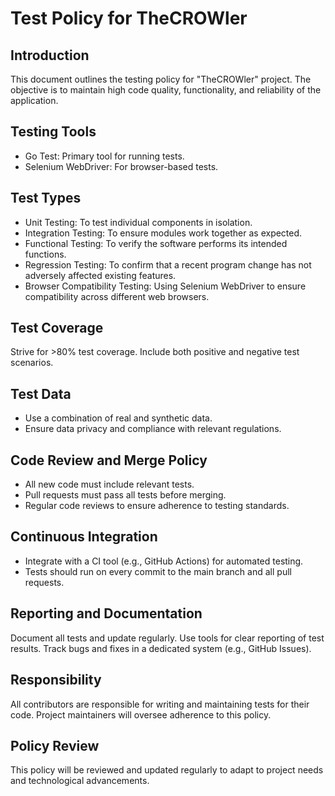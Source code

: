 # Test Policy for TheCROWler

## Introduction

This document outlines the testing policy for "TheCROWler" project. The
objective is to maintain high code quality, functionality, and reliability
of the application.

## Testing Tools

- Go Test: Primary tool for running tests.
- Selenium WebDriver: For browser-based tests.

## Test Types

- Unit Testing: To test individual components in isolation.
- Integration Testing: To ensure modules work together as expected.
- Functional Testing: To verify the software performs its intended
 functions.
- Regression Testing: To confirm that a recent program change has not
 adversely affected existing features.
- Browser Compatibility Testing: Using Selenium WebDriver to ensure
 compatibility across different web browsers.

## Test Coverage

Strive for >80% test coverage.
Include both positive and negative test scenarios.

## Test Data

- Use a combination of real and synthetic data.
- Ensure data privacy and compliance with relevant regulations.

## Code Review and Merge Policy

- All new code must include relevant tests.
- Pull requests must pass all tests before merging.
- Regular code reviews to ensure adherence to testing standards.

## Continuous Integration

- Integrate with a CI tool (e.g., GitHub Actions) for automated testing.
- Tests should run on every commit to the main branch and all pull requests.

## Reporting and Documentation

Document all tests and update regularly.
Use tools for clear reporting of test results.
Track bugs and fixes in a dedicated system (e.g., GitHub Issues).

## Responsibility

All contributors are responsible for writing and maintaining tests for their
code. Project maintainers will oversee adherence to this policy.

## Policy Review

This policy will be reviewed and updated regularly to adapt to project needs
 and technological advancements.
